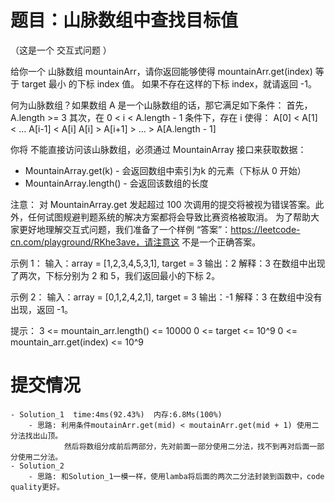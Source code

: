 # 题目：山脉数组中查找目标值
（这是一个 交互式问题 ）

给你一个 山脉数组 mountainArr，请你返回能够使得 mountainArr.get(index) 等于 target 最小 的下标 index 值。
如果不存在这样的下标 index，就请返回 -1。

何为山脉数组？如果数组 A 是一个山脉数组的话，那它满足如下条件：
首先，A.length >= 3
其次，在 0 < i < A.length - 1 条件下，存在 i 使得：
A[0] < A[1] < ... A[i-1] < A[i]
A[i] > A[i+1] > ... > A[A.length - 1]  

你将 不能直接访问该山脉数组，必须通过 MountainArray 接口来获取数据：
- MountainArray.get(k) - 会返回数组中索引为k 的元素（下标从 0 开始）
- MountainArray.length() - 会返回该数组的长度

注意：
对 MountainArray.get 发起超过 100 次调用的提交将被视为错误答案。此外，任何试图规避判题系统的解决方案都将会导致比赛资格被取消。
为了帮助大家更好地理解交互式问题，我们准备了一个样例 “答案”：https://leetcode-cn.com/playground/RKhe3ave，请注意这 不是一个正确答案。

示例 1：
输入：array = [1,2,3,4,5,3,1], target = 3
输出：2
解释：3 在数组中出现了两次，下标分别为 2 和 5，我们返回最小的下标 2。

示例 2：
输入：array = [0,1,2,4,2,1], target = 3
输出：-1
解释：3 在数组中没有出现，返回 -1。

提示：
3 <= mountain_arr.length() <= 10000
0 <= target <= 10^9
0 <= mountain_arr.get(index) <= 10^9


# 提交情况
    - Solution_1  time:4ms(92.43%)  内存:6.8Ms(100%)
        - 思路: 利用条件moutainArr.get(mid) < moutainArr.get(mid + 1) 使用二分法找出山顶。
                然后将数组分成前后两部分，先对前面一部分使用二分法，找不到再对后面一部分使用二分法。
    - Solution_2  
        - 思路: 和Solution_1一模一样，使用lamba将后面的两次二分法封装到函数中，code quality更好。
